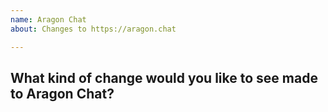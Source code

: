 ```yaml
---
name: Aragon Chat
about: Changes to https://aragon.chat

---
```


## What kind of change would you like to see made to Aragon Chat?
